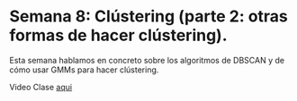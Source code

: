 # Semana 8: Clústering (parte 2: otras formas de hacer clústering).  

Esta semana hablamos en concreto sobre los algoritmos de DBSCAN y de cómo usar GMMs para hacer clústering. 

Video Clase [aqui](https://drive.google.com/file/d/1AqYB-efxrYyyc4sCcuXYzPuKf7oBV-Ba/view?usp=sharing)
